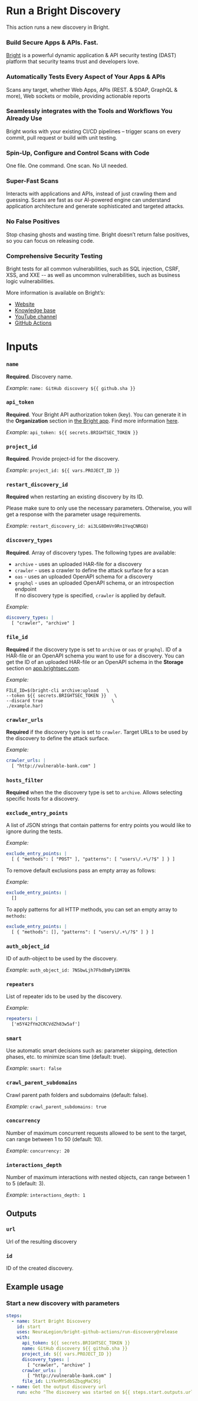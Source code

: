# Run a Bright Discovery

This action runs a new discovery in Bright.

### Build Secure Apps & APIs. Fast.

[Bright](https://www.brightsec.com) is a powerful dynamic application & API security testing (DAST) platform that security teams trust and developers love.

### Automatically Tests Every Aspect of Your Apps & APIs

Scans any target, whether Web Apps, APIs (REST. & SOAP, GraphQL & more), Web sockets or mobile, providing actionable reports

### Seamlessly integrates with the Tools and Workflows You Already Use

Bright works with your existing CI/CD pipelines – trigger scans on every commit, pull request or build with unit testing.

### Spin-Up, Configure and Control Scans with Code

One file. One command. One scan. No UI needed.

### Super-Fast Scans

Interacts with applications and APIs, instead of just crawling them and guessing.
Scans are fast as our AI-powered engine can understand application architecture and generate sophisticated and targeted attacks.

### No False Positives

Stop chasing ghosts and wasting time. Bright doesn’t return false positives, so you can focus on releasing code.

### Comprehensive Security Testing

Bright tests for all common vulnerabilities, such as SQL injection, CSRF, XSS, and XXE -- as well as uncommon vulnerabilities, such as business logic vulnerabilities.

More information is available on Bright’s:

- [Website](https://www.brightsec.com/)
- [Knowledge base](https://docs.brightsec.com/docs/quickstart)
- [YouTube channel](https://www.youtube.com/channel/UCoIC0T1pmozq3eKLsUR2uUw)
- [GitHub Actions](https://github.com/marketplace?query=neuralegion+)

# Inputs

### `name`

**Required**. Discovery name.

_Example:_ `name: GitHub discovery ${{ github.sha }}`

### `api_token`

**Required**. Your Bright API authorization token (key). You can generate it in the **Organization** section in [the Bright app](https://app.brightsec.com/login). Find more information [here](https://docs.brightsec.com/docs/manage-your-organization#manage-organization-apicli-authentication-tokens).

_Example:_ `api_token: ${{ secrets.BRIGHTSEC_TOKEN }}`

### `project_id`

**Required**. Provide project-id for the discovery.

_Example:_ `project_id: ${{ vars.PROJECT_ID }}`

### `restart_discovery_id`

**Required** when restarting an existing discovery by its ID.

Please make sure to only use the necessary parameters. Otherwise, you will get a response with the parameter usage requirements.

_Example:_ `restart_discovery_id: ai3LG8DmVn9Rn1YeqCNRGQ)`

### `discovery_types`

**Required**. Array of discovery types. The following types are available:

- `archive` - uses an uploaded HAR-file for a discovery
- `crawler` - uses a crawler to define the attack surface for a scan
- `oas` - uses an uploaded OpenAPI schema for a discovery
- `graphql` - uses an uploaded OpenAPI schema, or an introspection endpoint <br>
  If no discovery type is specified, `crawler` is applied by default.

_Example:_

```yaml
discovery_types: |
  [ "crawler", "archive" ]
```

### `file_id`

**Required** if the discovery type is set to `archive` or `oas` or `graphql`. ID of a HAR-file or an OpenAPI schema you want to use for a discovery. You can get the ID of an uploaded HAR-file or an OpenAPI schema in the **Storage** section on [app.brightsec.com](https://app.brightsec.com/login).

_Example:_

```
FILE_ID=$(bright-cli archive:upload   \
--token ${{ secrets.BRIGHTSEC_TOKEN }}   \
--discard true                          \
./example.har)
```

### `crawler_urls`

**Required** if the discovery type is set to `crawler`. Target URLs to be used by the discovery to define the attack surface.

_Example:_

```yaml
crawler_urls: |
  [ "http://vulnerable-bank.com" ]
```

### `hosts_filter`

**Required** when the the discovery type is set to `archive`. Allows selecting specific hosts for a discovery.

### `exclude_entry_points`

A list of JSON strings that contain patterns for entry points you would like to ignore during the tests.

_Example:_

```yaml
exclude_entry_points: |
  [ { "methods": [ "POST" ], "patterns": [ "users\/.+\/?$" ] } ]
```

To remove default exclusions pass an empty array as follows:

_Example:_

```yaml
exclude_entry_points: |
  []
```

To apply patterns for all HTTP methods, you can set an empty array to `methods`:

```yaml
exclude_entry_points: |
  [ { "methods": [], "patterns": [ "users\/.+\/?$" ] } ]
```

### `auth_object_id`

ID of auth-object to be used by the discovery.

_Example:_ `auth_object_id: 7NSbwLjh7Fhd8mPy1DM7Bk`

### `repeaters`

List of repeater ids to be used by the discovery.

_Example:_

```yaml
repeaters: |
  ['m5Y42fYm2CRCVdZh83w5af']
```

### `smart`

Use automatic smart decisions such as: parameter skipping, detection phases, etc. to minimize scan time (default: true).

_Example:_ `smart: false`

### `crawl_parent_subdomains`

Crawl parent path folders and subdomains (default: false).

_Example:_ `crawl_parent_subdomains: true`

### `concurrency`

Number of maximum concurrent requests allowed to be sent to the target, can range between 1 to 50 (default: 10).

_Example:_ `concurrency: 20`

### `interactions_depth`

Number of maximum interactions with nested objects, can range between 1 to 5 (default: 3).

_Example:_ `interactions_depth: 1`

## Outputs

### `url`

Url of the resulting discovery

### `id`

ID of the created discovery.

## Example usage

### Start a new discovery with parameters

```yaml
steps:
  - name: Start Bright Discovery
    id: start
    uses: NeuraLegion/bright-github-actions/run-discovery@release
    with:
      api_token: ${{ secrets.BRIGHTSEC_TOKEN }}
      name: GitHub discovery ${{ github.sha }}
      project_id: ${{ vars.PROJECT_ID }}
      discovery_types: |
        [ "crawler", "archive" ]
      crawler_urls: |
        [ "http://vulnerable-bank.com" ]
      file_id: LiYknMYSdbSZbqgMaC9Sj
  - name: Get the output discovery url
    run: echo "The discovery was started on ${{ steps.start.outputs.url }}"
```
